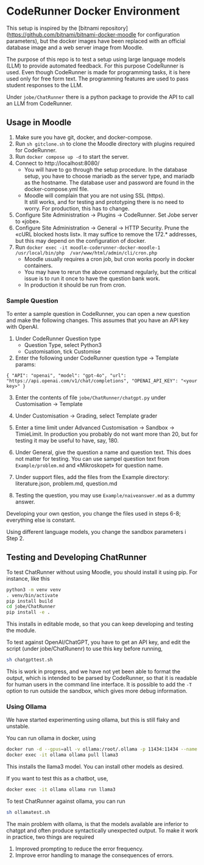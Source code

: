 # CodeRunner Docker Environment

This setup is inspired by the 
[bitnami repository](https://github.com/bitnami/bitnami-docker-moodle for configuration parameters),
but the docker images have been replaced with an official database
image and a web server image from Moodle.

The purpose of this repo is to test a setup using large language
models (LLM) to provide automated feedback.  For this purpose CodeRunner
is used.  Even though CodeRunner is made for programming tasks,
it is here used only for free form text.  The programming 
features are used to pass student responses to the LLM.

Under `jobe/ChatRunner` there is a python package to provide the
API to call an LLM from CodeRunner.



## Usage in Moodle

1.  Make sure you have git, docker, and docker-compose.
2.  Run `sh gitclone.sh` to clone the Moodle directory with
    plugins required for CodeRunner.
3.  Run `docker compose up -d` to start the server.
4.  Connect to http://localhost:8080/
    + You will have to go through the setup procedure.
      In the database setup, you have to choose mariadb as
      the server type, and mariadb as the hostname.  The database
      user and password are found in the docker-compose.yml file.
    + Moodle will complain that you are not using SSL (https).  
      It still works, and for testing and prototyping there is no
      need to worry.  For production, this has to change.
5.  Configure Site Administration -> Plugins -> CodeRunner.
    Set Jobe server to «jobe».
5.  Configure Site Administration -> General -> HTTP Security.
    Prune the «cURL blocked hosts list».  It may suffice to remove
    the 172.* addresses, but this may depend on the configuration of
    docker.
6.  Run `docker exec -it moodle-coderunner-docker-moodle-1 /usr/local/bin/php  /var/www/html/admin/cli/cron.php`
    + Moodle usually requires a cron job, but cron works poorly in docker containers.  
    + You may have to rerun the above command regularly, but the critical issue is
      to run it once to have the question bank work.
    + In production it should be run from cron.


### Sample Question

To enter a sample question in CodeRunner, you can open a new question and make
the following changes.  This assumes that you have an API key with OpenAI.

1. Under CodeRunner Question type 
    + Question Type, select Python3
    + Customisation, tick Customise
2. Enter the following under CodeRunner question type -> Template params:
```
{ "API": "openai", "model": "gpt-4o", "url": "https://api.openai.com/v1/chat/completions", "OPENAI_API_KEY": "<your key>" }
```
3. Enter the contents of file `jobe/ChatRunner/chatgpt.py` under Customisation -> Template
4. Under Customisation -> Grading, select Template grader

4. Enter a time limit under Advanced Customisation -> Sandbox -> TimieLimit.
   In production you probably do not want more than 20, but for testing it may be
   useful to have, say, 180.
6. Under General, give the question a name and question text.  This does not matter
   for testing.  You can use sampel question text from `Example/problem.md` and
   «Mikroskopet» for question name.
7. Under support files, add the files from the Example directory:
   literature.json, problem.md, question.md
8. Testing the question, you may use `Example/naiveanswer.md` as a dummy answer.

Developing your own qestion, you change the files used in steps 6-8; everything else is
constant.

Using different language models, you change the sandbox parameters i Step 2.

## Testing and Developing ChatRunner

To test ChatRunner without using Moodle, you should install it using pip.
For instance, like this
```sh
python3 -m venv venv
. venv/bin/activate
pip install build
cd jobe/ChatRunner
pip install -e .
```
This installs in editable mode, so that you can keep developing and testing 
the module.

To test against OpenAI/ChatGPT, you have to get an API key, and edit
the script (under jobe/ChatRunenr) to use this key before running,
```sh
sh chatgpttest.sh
```

This is work in progress, and we have not yet been able to format the
output, which is intended to be parsed by CodeRunner, so that it is
readable for human users in the command line interface.
It is possible to add the `-T` option to run outside the sandbox, which
gives more debug information.


### Using Ollama

We have started experimenting using ollama, but this is still flaky
and unstable.

You can run ollama in docker, using
```sh
docker run -d --gpus=all -v ollama:/root/.ollama -p 11434:11434 --name ollama ollama/ollama
docker exec -it ollama ollama pull llama3
```
This installs the llama3 model.  You can install other models as desired.

If you want to test this as a chatbot, use,
```sh
docker exec -it ollama ollama run llama3
```

To test ChatRunner against ollama, you can run 
```sh
sh ollamatest.sh
```

The main problem with ollama, is that the models available are inferior
to chatgpt and often produce syntactically unexpected output.  To make
it work in practice, two things are required
1.  Improved prompting to reduce the error frequency.
2.  Improve error handling to manage the consequences of errors.
